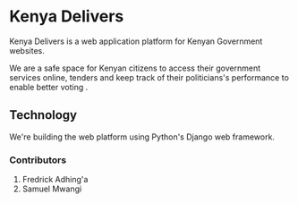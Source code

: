# Kenya Delivers

Kenya Delivers is a web application platform for Kenyan Government websites.

We are a safe space for Kenyan citizens to access their government services online, tenders and keep track of their politicians's performance to
enable better voting .

## Technology

We're building the web platform using Python's Django web framework.

### Contributors

1. Fredrick Adhing'a
2. Samuel Mwangi
